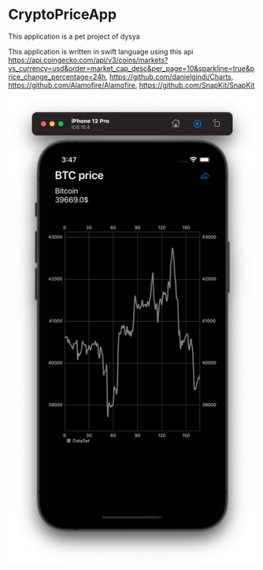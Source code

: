 # CryptoPriceApp

This application is a pet project of dysya

This application is written in swift language using this api https://api.coingecko.com/api/v3/coins/markets?vs_currency=usd&order=market_cap_desc&per_page=10&sparkline=true&price_change_percentage=24h, https://github.com/danielgindi/Charts, https://github.com/Alamofire/Alamofire, https://github.com/SnapKit/SnapKit

![](https://github.com/dysya/CryptoPriceApp/blob/main/Screenshots/Screenshot%202022-04-23%20at%203.48.34%20AM.png)
